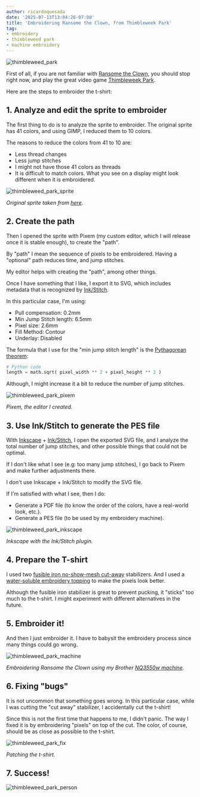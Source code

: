 ```yaml
---
author: ricardoquesada
date: '2025-07-13T13:04:26-07:00'
title: 'Embroidering Ransome the Clown, from Thimbleweek Park'
tag:
- embroidery
- thimbleweed park
- machine embroidery
---
```


![thimbleweed_park](/images/thimbleweed_park_tshirt.jpg)

First of all, if you are not familiar with [Ransome the Clown][ransome_video], you should stop right now, and play the great video game [Thimbleweek Park][video_game].

Here are the steps to embroider the t-shirt:

## 1. Analyze and edit the sprite to embroider

The first thing to do is to analyze the sprite to embroider. The original sprite has 41 colors, and using GIMP, I reduced them to 10 colors.

The reasons to reduce the colors from 41 to 10 are:

* Less thread changes
* Less jump stitches
* I might not have those 41 colors as threads
* It is difficult to match colors. What you see on a display might look different when it is embroidered.

![thimbleweed_park_sprite](/images/thimbleweed_park_sprite.png)

*Original sprite taken from [here][refining_ransome]*.

## 2. Create the path

Then I opened the sprite with Pixem (my custom editor, which I will release once it is stable enough), to create the "path".

By "path" I mean the sequence of pixels to be embroidered. Having a "optional" path reduces time, and jump stitches.

My editor helps with creating the "path", among other things.

Once I have something that I like, I export it to SVG, which includes metadata that is recognized by [Ink/Stitch][inkstitch].

In this particular case, I'm using:

* Pull compensation: 0.2mm
* Min Jump Stitch length: 6.5mm
* Pixel size: 2.6mm
* Fill Method: Contour
* Underlay: Disabled

The formula that I use for the "min jump stitch length" is the [Pythagorean theorem][pythagorean_theorem]:

```python
# Python code
length = math.sqrt( pixel_width ** 2 + pixel_height ** 2 )
```

Although, I might increase it a bit to reduce the number of jump stitches.

![thimbleweed_park_pixem](/images/thimbleweed_park_pixem.png)

*Pixem, the editor I created.*

## 3. Use Ink/Stitch to generate the PES file

With [Inkscape][inkscape] + [Ink/Stitch][inkstitch], I open the exported SVG file, and I analyze the total
number of jump stitches, and other possible things that could not be optimal.

If I don't like what I see (e.g: too many jump stitches), I go back to Pixem and make further adjustments there.

I don't use Inkscape + Ink/Stitch to modify the SVG file.

If I'm satisfied with what I see, then I do:

* Generate a PDF file (to know the order of the colors, have a real-world look, etc.).
* Generate a PES file (to be used by my embroidery machine).

![thimbleweed_park_inkscape](/images/thimbleweed_park_inkscape.png)

*Inkscape with the Ink/Stitch plugin.*

## 4. Prepare the T-shirt

I used two [fusible iron no-show-mesh cut-away][fusible_stabilizer] stabilizers.
And I used a [water-soluble embroidery topping][embroidery_topping] to make the pixels look better.

Although the fusible iron stabilizer is great to prevent pucking, it "sticks" too much to the t-shirt.
I might experiment with different alternatives in the future.

## 5. Embroider it!

And then I just embroider it. I have to babysit the embroidery process since many things could go wrong.

![thimbleweed_park_machine](/images/thimbleweed_park_machine.jpg)

*Embroidering Ransome the Clown using my Brother [NQ3550w machine][brother_nq3550w].*

## 6. Fixing "bugs"

It is not uncommon that something goes wrong. In this particular case, while I was cutting the "cut away" stabilizer, 
I accidentally cut the t-shirt!

Since this is not the first time that happens to me, I didn't panic. The way I fixed it is by embroidering "pixels" on
top of the cut. The color, of course, should be as close as possible to the t-shirt.

![thimbleweed_park_fix](/images/thimbleweed_park_fix.jpg)

*Patching the t-shirt.*

## 7. Success!
![thimbleweed_park_person](/images/thimbleweed_park_person.jpg)


[refining_ransome]: https://blog.thimbleweedpark.com/refining_ransome.html
[video_game]: https://store.steampowered.com/app/569860/Thimbleweed_Park/
[pes_file_format]: https://docs.fileformat.com/misc/pes/
[brother_nq3550w]: https://www.brother-usa.com/products/nq3550w
[fusible_stabilizer]: https://www.amazon.com/dp/B08D6PMW6C?ref_=pe_386300_442618370_TE_sc_as_ri_0&th=1
[embroidery_topping]: https://www.amazon.com/dp/B0CSBZHXWP?ref=ppx_yo2ov_dt_b_fed_asin_title&th=1
[GIMP]: https://www.gimp.org/
[inkstitch]: https://www.inkstitch.org
[inkscape]: https://www.inkscape.org
[ransome_video]: https://www.youtube.com/watch?v=eYLZwe13zDw
[pythagorean_theorem]: https://en.wikipedia.org/wiki/Pythagorean_theorem
